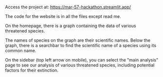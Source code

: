 Access the project at: https://mar-57-hackathon.streamlit.app/

The code for the website is in all the files except read me.

On the homepage, there is a graph containing the data of various threatened species.

The names of species on the graph are their scientific names. Below the graph, there is a searchbar to find the scientific name of a species using its common name.

On the sidebar (top left arrow on mobile), you can select the "main analysis" page to see our analysis of various threatened species, including potential factors for their extinction.
